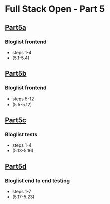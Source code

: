 # Full Stack Open - Part 5


## [Part5a](https://github.com/MiMa6/full-stack-open-part-5/tree/Part5a)

### Bloglist frontend
<ul>
  <li>steps 1-4</li>
  <li>(5.1-5.4)</li>
</ul>

## [Part5b](https://github.com/MiMa6/full-stack-open-part-5/pull/2)

### Bloglist frontend
<ul>
  <li>steps 5-12</li>
  <li>(5.5-5.12)</li>
</ul>

## [Part5c](https://github.com/MiMa6/full-stack-open-part-5/pull/3)

### Bloglist tests
<ul>
  <li>steps 1-4</li>
  <li>(5.13-5.16)</li>
</ul>

## [Part5d](https://github.com/MiMa6/full-stack-open-part-5/pull/4)

### Bloglist end to end testing
<ul>
  <li>steps 1-7</li>
  <li>(5.17-5.23)</li>
</ul>
